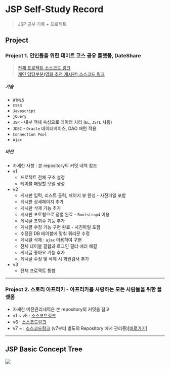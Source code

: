 # JSP Self-Study Record
> JSP 공부 기록 + 프로젝트 

## Project

### Project 1. 연인들을 위한 데이트 코스 공유 플랫폼, DateShare
> [전체 프로젝트 소스코드 링크](https://github.com/Miniminis/Date-Share-Project) <br>
> [개인 담당부분(영화 추천 게시판) 소스코드 링크](https://github.com/Miniminis/JSP-study-note/tree/master/DateShareProject)

##### 기술
* `HTML5`
* `CSS3`
* `Javascript`
* `jQuery`
* `JSP` - 내부 객체 속성으로 데이터 처리 (`EL`, `JSTL` 사용)
* `JDBC` - `Oracle` 데이터베이스, DAO 패턴 적용
* `Connection Pool` 
* `Ajax`

##### 버전
* 자세한 사항 : 본 repository의 커밋 내역 참조 
* v1
  * 프로젝트 전체 구조 설정
  * 테이블 매핑할 모델 생성 
* v2
  * 게시판 입력, 리스트 출력, 페이지 뷰 완성 - 사진파일 포함
  * 게시판 상세페이지 추가
  * 게시판 삭제 기능 추가
  * 게시판 포토형으로 정렬 완료 - `Bootstrap4` 이용 
  * 게시글 조회수 기능 추가 
  * 게시글 수정 기능 구현 완료 - 사진파일 포함
  * 수정된 DB 테이블에 맞춰 쿼리문 수정 
  * 게시글 삭제 : `ajax` 이용하여 구현 
  * 전체 테이블 결합과 로그인 필터 에러 해결 
  * 게시글 좋아요 기능 추가 
  * 게시글 수정 및 삭제 시 회원검사 추가 
* v3 
  * 전체 프로젝트 통합 

<hr>

### Project 2. 스토리 아프리카 - 아프리카를 사랑하는 모든 사람들을 위한 플랫폼
* 자세한 버전관리내역은 본 repository의 커밋을 참고
* v1 ~ v5 : [소스코드링크](https://github.com/Miniminis/JSP-study-note/tree/master/MemberManager) 
* v6 : [소스코드링크](https://github.com/Miniminis/JSP-study-note/tree/master/MemberManagerVer6)
* v7 ~ : [소스코드링크](https://github.com/Miniminis/Story-africa-project)
(v7부터 별도의 Repository 에서 관리중)[[바로가기]](https://github.com/Miniminis/Story-africa-project)

<hr>

## JSP Basic Concept Tree
<img src="https://github.com/Miniminis/JSP/blob/master/JSP(Java%20Server%20Page).png">
